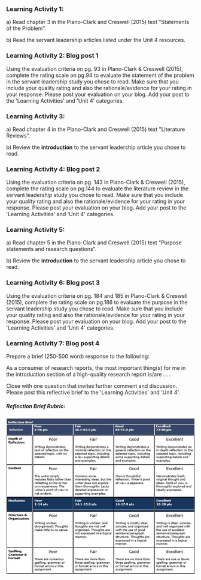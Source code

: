 ### Learning Activity 1:

a\) Read chapter 3 in the Plano-Clark and Creswell \(2015\) text "Statements of the Problem".

b\) Read the servant leadership articles listed under the Unit 4 resources.

### Learning Activity 2: Blog post 1

Using the evaluation criteria on pg. 93 in Plano-Clark & Creswell \(2015\), complete the rating scale on pg.94 to evaluate the statement of the problem in the servant leadership study you chose to read.  Make sure that you include your quality rating and also the rationale/evidence for your rating in your response.  Please post your evaluation on your blog.  Add your post to the 'Learning Activities' and 'Unit 4' categories.

### Learning Activity 3:

a\) Read chapter 4 in the Plano-Clark and Creswell \(2015\) text "Literature Reviews".

b\) Review the **introduction** to the servant leadership article you chose to read.

### Learning Activity 4: Blog post 2

Using the evaluation criteria on pg. 143 in Plano-Clark & Creswell \(2015\), complete the rating scale on pg.144 to evaluate the literature review in the servant leadership study you chose to read.  Make sure that you include your quality rating and also the rationale/evidence for your rating in your response.  Please post your evaluation on your blog.  Add your post to the 'Learning Activities' and 'Unit 4' categories.

### Learning Activity 5:

a\) Read chapter 5 in the Plano-Clark and Creswell \(2015\) text "Purpose statements and research questions".

b\) Review the **introduction** to the servant leadership article you chose to read.

### Learning Activity 6: Blog post 3

Using the evaluation criteria on pg. 184 and 185 in Plano-Clark & Creswell \(2015\), complete the rating scale on pg.186 to evaluate the purpose in the servant leadership study you chose to read. Make sure that you include your quality rating and also the rationale/evidence for your rating in your response.  Please post your evaluation on your blog.  Add your post to the 'Learning Activities' and 'Unit 4' categories.

### Learning Activity 7: Blog post 4

Prepare a brief \(250-500 word\) response to the following:

As a consumer of research reports, the most important thing\(s\) for me in the introduction section of a high-quality research report is/are . . .

Close with one question that invites further comment and discussion. Please post this reflective brief to the 'Learning Activities' and 'Unit 4'.

##### Reflection Brief Rubric:

![](/assets/ReflectionBriefRubric.JPG)


